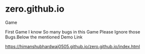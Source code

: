 # zero.github.io
Game

First Game I know So many bugs in this Game Please Ignore those Bugs.Below the mentioned Demo Link


https://himanshubhardwaj0505.github.io/zero.github.io/index.html

